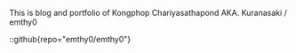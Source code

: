 
This is blog and portfolio of Kongphop Chariyasathapond AKA. Kuranasaki / emthy0

::github{repo="emthy0/emthy0"}

